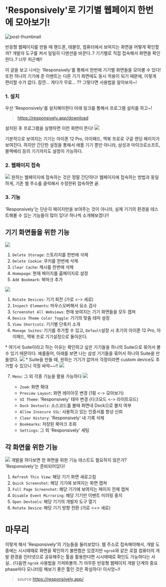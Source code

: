 # 'Responsively'로 기기별 웹페이지 한번에 모아보기!

![post-thumbnail](https://velog.velcdn.com/images/yjohbjects/post/6e006c58-0bed-4103-8b03-032e6fa3a994/image.png)

반응형 웹페이지를 만들 때 핸드폰, 태블릿, 컴퓨터에서 보여지는 화면을 어떻게 확인할까?
개발자 도구를 켜서 일일히 디멘션을 바꾼다..?
기기별로 직접 접속해서 화면을 확인한다..?
너무 피곤해!!

이 글을 보고 나서는 'Responsively'를 통해서 한번에 기기별 화면들을 모아볼 수 있다!
또한 하나의 기기에 준 이벤트는 다른 기기 화면에도 동시 적용이 되기 때문에, 이렇게 편리할 수가 없다. 잠깐... 게다가 무료... ??
그렇다면 사용법을 알아보자~!

### 1. 설치
우선 'Responsively'를 설치해아한다
아래 링크를 통해서 프로그램 설치를 하고~!
> https://responsively.app/download

설치된 후 프로그램을 실행하면 이런 화면이 뜬다!
![](https://velog.velcdn.com/images/yjohbjects/post/f5b06be4-26a0-4ee9-810d-5d97bd2c45f0/image.png)

기본적으로 보여지는 기기는 아이폰 12 Pro, 아이패드, 맥북 프로로 구글 랜딩 페이지가 보여진다.
하지만 간단한 설정을 통해서 애플 기기 뿐만 아니라, 삼성과 마이크로소프트, 블랙베리 등의 기기까지도 설정이 가능하다.


### 2. 웹페이지 접속
![](https://velog.velcdn.com/images/yjohbjects/post/33cf45a7-33eb-4af6-9376-46588b90e220/image.png)
원하는 웹페이지에 접속하는 것은 정말 간단하다!
웹페이지에 접속하는 방법과 동일하게, 기존 웹 주소를 클릭해서 수정한뒤 접속하면 끝.

### 3. 기능
'Responsively'는 단순히 페이지만을 보여주는 것이 아니라, 실제 기기의 환경을 테스트해볼 수 있는 기능들이 많이 있다!
하나씩 소개해보겠다!!

## 기기 화면들을 위한 기능

![](https://velog.velcdn.com/images/yjohbjects/post/98903a94-7fb8-4952-8925-1f08bbb76e77/image.png)

1. `Delete Storage`: 스토리지를 한번에 삭제
2. `Delete Cookie`: 쿠키를 한번에 삭제
3. `Clear Cache`: 캐시를 한번에 삭제
4. `Homepage`: 현재 페이지를 홈페이지로 설정
5. `Add Bookmark`: 북마크 추가


![](https://velog.velcdn.com/images/yjohbjects/post/f8351040-c267-417b-8c55-c9574c799761/image.png)

1. `Rotate Devices`: 기기 회전 (가로 <-> 세로)
2. `Inspect Elements`: 마우스오버해서 요소 검사
3. `Screenshot All Webviews`: 현재 보여지는 기기 화면들을 모두 캡쳐
4. `Device Theme Color Toggle`: 기기의 맞춤 테마 설정
5. `View Shortcuts`: 기기별 단축키 소개
6. `Manage Suites`: 기기를 추가할 수 있고, `Default`설정 시 초기의 아이폰 12 Pro, 아이패드, 맥북 프로 기기설정으로 돌아온다.

  \* 여기서 Suite이라고 하는 이유는 확인하고 싶은 기기들을 하나의 Suite으로 묶어서 볼 수 있기 때문이다. 예를들어, 아래를 보면 나는 삼성 기기들을 묶어서 하나의 Suite을 만들었다.
  ![](https://velog.velcdn.com/images/yjohbjects/post/c49557bc-d8ae-4814-8c10-cad9039b81e3/image.png)
  \* Suite을 만들 때, 원하는 기기가 없어서 걱정이라면 custom device도 추가할 수 있으니 걱정 싸악~~!!
  ![](https://velog.velcdn.com/images/yjohbjects/post/32d3d12a-e95e-4b47-9f36-166111956e06/image.png)

  7. `Menu`: 그 외 각종 기능을 활용 가능하다
    ![](https://velog.velcdn.com/images/yjohbjects/post/01914e45-01d1-4cbf-a21f-bcaddd3b95b0/image.png)

	
     - `Zoom`: 화면 확대
     - `Preview Layout`: 화면 레이아웃 변경 (1횡 <-> 모아보기)
     - `UI Theme`: 'Responsively' 테마 변경 (다크모드 <-> 라이트모드)
     - `Dock Devtools`: 소스코드를 볼때 화면내 Dock으로 볼지 여부
     - `Allow Insecure SSL`: 사용하고 있는 인증서를 항상 신뢰
     - `Clear History`: 'Responsively' 내 기록 삭제
     - `Bookmarks`: 저장된 북마크 조회
     - `Settings`: 그 외 'Responsively' 세팅
     

## 각 화면을 위한 기능
![](https://velog.velcdn.com/images/yjohbjects/post/1d1e759c-7063-40e5-9d73-c19454e3310c/image.png)
개발을 하다보면 한 화면을 위한 기능 테스트도 필요하지 않은가?
'Responsively'는 준비되어있다!

1. `Refresh This View`: 해당 기기 화면 새로고침
2. `Quick Screenshot`: 해당 기기에 보여지는 화면 캡쳐
3. `Full Page Screenshot`: 해당 기기에 보여지는 페이지 전체 캡쳐
4. `Disable Event Mirroring`: 해당 기기만 이벤트 미러링 중지
5. `Open Devtools`: 해당 기기의 개발자 도구 열기
6. `Rotate Device`: 해당 기기 방향 전환 (가로 <=> 세로)

# 마무리
이렇게 해서 'Responsively'의 기능들을 둘러보았다.
웹 주소로 접속해야해서, 개발 도중에는 시시때때로 화면을 확인하기 불편함은 있겠지만
`ngrok`와 같은 로컬 컴퓨터의 개발 환경을 인터넷으로 공유해주는 툴을 활용한다면 시시때때로 확인도 가능하다는 사실.. (다음엔 `ngrok` 사용법을 가져와볼까..?)
아무튼 반응형 웹페이지 개발 단계의 중요 phase마다 모니터링 해보기 좋은 툴인 것은 확실하다!
이사앙~!!


> source
> https://responsively.app/